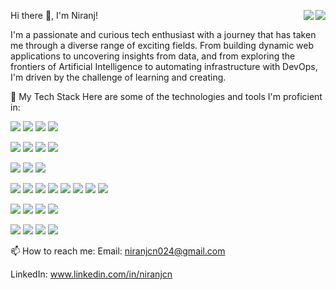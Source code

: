 Hi there 👋, I'm Niranj!
<a href="https://www.google.com/search?q=https://linkedin.com/in/your-linkedin-profile" target="_blank">
<img align="right" src="https://www.google.com/search?q=https://img.shields.io/badge/LinkedIn-0077B5%3Fstyle%3Dfor-the-badge%26logo%3Dlinkedin%26logoColor%3Dwhite" />
</a>
<a href="https://www.google.com/search?q=https://twitter.com/your-twitter-handle" target="_blank">
<img align="right" src="https://www.google.com/search?q=https://img.shields.io/badge/Twitter-1DA1F2%3Fstyle%3Dfor-the-badge%26logo%3Dtwitter%26logoColor%3Dwhite" />
</a>

I'm a passionate and curious tech enthusiast with a journey that has taken me through a diverse range of exciting fields. From building dynamic web applications to uncovering insights from data, and from exploring the frontiers of Artificial Intelligence to automating infrastructure with DevOps, I'm driven by the challenge of learning and creating.

🚀 My Tech Stack
Here are some of the technologies and tools I'm proficient in:



<p>
<img src="https://www.google.com/search?q=https://img.shields.io/badge/Python-3776AB%3Fstyle%3Dfor-the-badge%26logo%3Dpython%26logoColor%3Dwhite" />
<img src="https://www.google.com/search?q=https://img.shields.io/badge/C-A8B9CC%3Fstyle%3Dfor-the-badge%26logo%3Dc%26logoColor%3Dblack" />
<img src="https://www.google.com/search?q=https://img.shields.io/badge/C%252B%252B-00599C%3Fstyle%3Dfor-the-badge%26logo%3Dcplusplus%26logoColor%3Dwhite" />
<img src="https://www.google.com/search?q=https://img.shields.io/badge/JavaScript-F7DF1E%3Fstyle%3Dfor-the-badge%26logo%3Djavascript%26logoColor%3Dblack" />
</p>



<p>
<img src="https://www.google.com/search?q=https://img.shields.io/badge/HTML5-E34F26%3Fstyle%3Dfor-the-badge%26logo%3Dhtml5%26logoColor%3Dwhite" />
<img src="https://www.google.com/search?q=https://img.shields.io/badge/CSS3-1572B6%3Fstyle%3Dfor-the-badge%26logo%3Dcss3%26logoColor%3Dwhite" />
<img src="https://www.google.com/search?q=https://img.shields.io/badge/React-20232A%3Fstyle%3Dfor-the-badge%26logo%3Dreact%26logoColor%3D61DAFB" />
<img src="https://www.google.com/search?q=https://img.shields.io/badge/Tailwind_CSS-38B2AC%3Fstyle%3Dfor-the-badge%26logo%3Dtailwind-css%26logoColor%3Dwhite" />
</p>



<p>
<img src="https://www.google.com/search?q=https://img.shields.io/badge/Node.js-339933%3Fstyle%3Dfor-the-badge%26logo%3Dnodedotjs%26logoColor%3Dwhite" />
<img src="https://www.google.com/search?q=https://img.shields.io/badge/Express.js-000000%3Fstyle%3Dfor-the-badge%26logo%3Dexpress%26logoColor%3Dwhite" />
<img src="https://www.google.com/search?q=https://img.shields.io/badge/FastAPI-009688%3Fstyle%3Dfor-the-badge%26logo%3Dfastapi%26logoColor%3Dwhite" />
</p>



<p>
<img src="https://www.google.com/search?q=https://img.shields.io/badge/Pandas-150458%3Fstyle%3Dfor-the-badge%26logo%3Dpandas%26logoColor%3Dwhite" />
<img src="https://www.google.com/search?q=https://img.shields.io/badge/Numpy-013243%3Fstyle%3Dfor-the-badge%26logo%3Dnumpy%26logoColor%3Dwhite" />
<img src="https://www.google.com/search?q=https://img.shields.io/badge/Scikit--Learn-F7931E%3Fstyle%3Dfor-the-badge%26logo%3Dscikit-learn%26logoColor%3Dwhite" />
<img src="https://img.shields.io/badge/PyTorch-EE4C2C?style=for-the-badge&logo=pytorch&logoColor=white" />
<img src="https://www.google.com/search?q=https://img.shields.io/badge/Matplotlib-3175A2%3Fstyle%3Dfor-the-badge%26logo%3Dmatplotlib%26logoColor%3Dwhite" />
<img src="https://www.google.com/search?q=https://img.shields.io/badge/OpenCV-5C3EE8%3Fstyle%3Dfor-the-badge%26logo%3Dopencv%26logoColor%3Dwhite" />
<img src="https://www.google.com/search?q=https://img.shields.io/badge/YOLO-8A2BE2%3Fstyle%3Dfor-the-badge%26logoColor%3Dwhite" />
<img src="https://www.google.com/search?q=https://img.shields.io/badge/Roboflow-7F4BFF%3Fstyle%3Dfor-the-badge%26logo%3Droboflow%26logoColor%3Dwhite" />
</p>



<p>
<img src="https://img.shields.io/badge/MySQL-4479A1?style=for-the-badge&logo=mysql&logoColor=white" />
<img src="https://www.google.com/search?q=https://img.shields.io/badge/PostgreSQL-4169E1%3Fstyle%3Dfor-the-badge%26logo%3Dpostgresql%26logoColor%3Dwhite" />
<img src="https://www.google.com/search?q=https://img.shields.io/badge/MongoDB-47A248%3Fstyle%3Dfor-the-badge%26logo%3Dmongodb%26logoColor%3Dwhite" />
<img src="https://www.google.com/search?q=https://img.shields.io/badge/Firebase-FFCA28%3Fstyle%3Dfor-the-badge%26logo%3Dfirebase%26logoColor%3Dblack" />
</p>



<p>
<img src="https://www.google.com/search?q=https://img.shields.io/badge/Git-F05032%3Fstyle%3Dfor-the-badge%26logo%3Dgit%26logoColor%3Dwhite" />
<img src="https://www.google.com/search?q=https://img.shields.io/badge/GitHub-181717%3Fstyle%3Dfor-the-badge%26logo%3Dgithub%26logoColor%3Dwhite" />
<img src="https://www.google.com/search?q=https://img.shields.io/badge/Docker-2496ED%3Fstyle%3Dfor-the-badge%26logo%3Ddocker%26logoColor%3Dwhite" />
<img src="https://www.google.com/search?q=https://img.shields.io/badge/WordPress-21759B%3Fstyle%3Dfor-the-badge%26logo%3Dwordpress%26logoColor%3Dwhite" />
</p>

📫 How to reach me:
Email: niranjcn024@gmail.com

LinkedIn: www.linkedin.com/in/niranjcn

